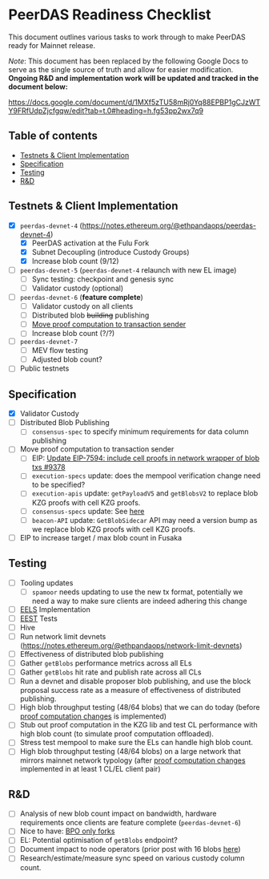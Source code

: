 # PeerDAS Readiness Checklist

This document outlines various tasks to work through to make PeerDAS ready for Mainnet release.

*Note*: 
This document has been replaced by the following Google Docs to serve as the single source of truth and allow for easier modification. **Ongoing R&D and implementation work will be updated and tracked in the document below:**

https://docs.google.com/document/d/1MXf5zTU58mRj0Yq88EPBP1gCJzWTY9FRfUdpZjcfgqw/edit?tab=t.0#heading=h.fg53pp2wx7q9

## Table of contents

<!-- TOC -->
<!-- START doctoc generated TOC please keep comment here to allow auto update -->
<!-- DON'T EDIT THIS SECTION, INSTEAD RE-RUN doctoc TO UPDATE -->

- [Testnets & Client Implementation](#testnets--client-implementation)
- [Specification](#specification)
- [Testing](#testing)
- [R&D](#rd)

<!-- END doctoc generated TOC please keep comment here to allow auto update -->
<!-- /TOC -->

## Testnets & Client Implementation

* [x] `peerdas-devnet-4` (https://notes.ethereum.org/@ethpandaops/peerdas-devnet-4)
  * [x] PeerDAS activation at the Fulu Fork
  * [x] Subnet Decoupling (introduce Custody Groups)
  * [x] Increase blob count (9/12)
* [ ] `peerdas-devnet-5` (`peerdas-devnet-4` relaunch with new EL image)
  * [ ] Sync testing: checkpoint and genesis sync
  * [ ] Validator custody (optional)
* [ ] `peerdas-devnet-6` (**feature complete**)
  * [ ] Validator custody on all clients
  * [ ] Distributed blob ~~building~~ publishing
  * [ ] [Move proof computation to transaction sender](https://hackmd.io/@jimmygchen/HkUpFliYJx)
  * [ ] Increase blob count (?/?)
* [ ] `peerdas-devnet-7`
  * [ ] MEV flow testing
  * [ ] Adjusted blob count?
* [ ] Public testnets

## Specification

* [x] Validator Custody
* [ ] Distributed Blob Publishing
  * [ ] `consensus-spec` to specify minimum requirements for data column publishing
* [ ] Move proof computation to transaction sender
  * [ ] EIP: [Update EIP-7594: include cell proofs in network wrapper of blob txs #9378](https://github.com/ethereum/EIPs/pull/9378)
  * [ ] `execution-specs` update: does the mempool verification change need to be specified?
  * [ ] `execution-apis` update: `getPayloadV5` and `getBlobsV2` to replace blob KZG proofs with cell KZG proofs.
  * [ ] `consensus-specs` update: See [here](https://hackmd.io/@jimmygchen/HkUpFliYJx#CL-changes)
  * [ ] `beacon-API` update: `GetBlobSidecar` API may need a version bump as we replace blob KZG proofs with cell KZG proofs.
* [ ] EIP to increase target / max blob count in Fusaka

## Testing

* [ ] Tooling updates
  * [ ] `spamoor` needs updating to use the new tx format, potentially we need a way to make sure clients are indeed adhering this change
* [ ] [EELS](https://github.com/ethereum/execution-specs) Implementation
* [ ] [EEST](https://github.com/ethereum/execution-spec-tests) Tests
* [ ] Hive
* [ ] Run network limit devnets (https://notes.ethereum.org/@ethpandaops/network-limit-devnets)
* [ ] Effectiveness of distributed blob publishing
 * [ ] Gather `getBlobs` performance metrics across all ELs
 * [ ] Gather `getBlobs` hit rate and publish rate across all CLs
 * [ ] Run a devnet and disable proposer blob publishing, and use the block proposal success rate as a measure of effectiveness of distributed publishing.
* [ ] High blob throughput testing (48/64 blobs) that we can do today (before [proof computation changes](https://github.com/ethereum/EIPs/pull/9378) is implemented)
 * [ ] Stub out proof computation in the KZG lib and test CL performance with high blob count (to simulate proof computation offloaded).
 * [ ] Stress test mempool to make sure the ELs can handle high blob count.
* [ ] High blob throughput testing (48/64 blobs) on a large network that mirrors mainnet network typology (after [proof computation changes](https://github.com/ethereum/EIPs/pull/9378) implemented in at least 1 CL/EL client pair)
 
## R&D

* [ ] Analysis of new blob count impact on bandwidth, hardware requirements once clients are feature complete (`peerdas-devnet-6`)
* [ ] Nice to have: [BPO only forks](https://ethereum-magicians.org/t/blob-parameter-only-bpo-forks/22623)
* [ ] EL: Potential optimisation of `getBlobs` endpoint?
* [ ] Document impact to node operators (prior post with 16 blobs [here](https://blog.sigmaprime.io/peerdas-distributed-blob-building.html#impact-on-node-operators))
* [ ] Research/estimate/measure sync speed on various custody column count.

